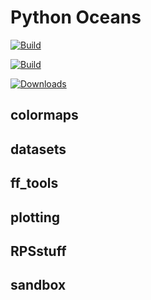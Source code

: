Python Oceans
=============

[![Build](https://badge.fury.io/py/oceans.png)](http://badge.fury.io/py/oceans)

[![Build](https://api.travis-ci.org/ocefpaf/python-oceans.png?branch=master)](https://travis-ci.org/ocefpaf/python-oceans)

[![Downloads](https://pypip.in/d/oceans/badge.png)](https://crate.io/packages/oceans/)

colormaps
---------

datasets
--------

ff_tools
--------

plotting
--------

RPSstuff
--------

sandbox
-------
